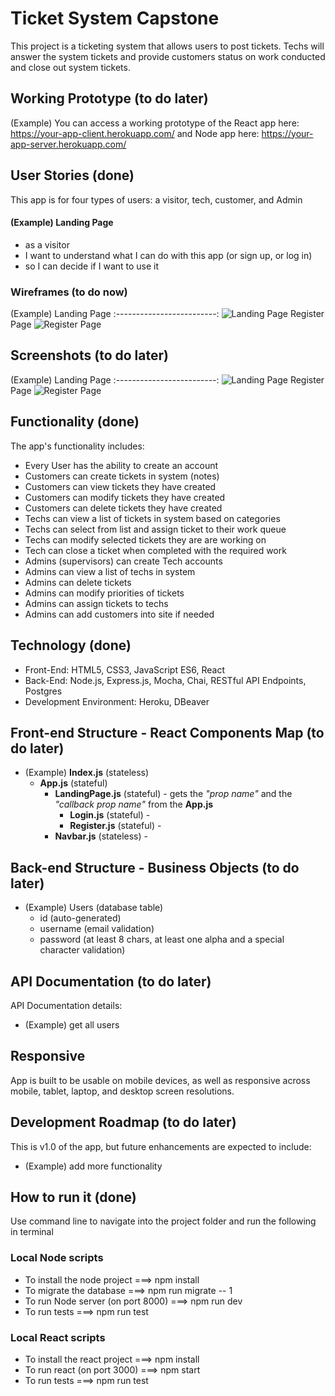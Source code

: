 # Ticket System Capstone
This project is a ticketing system that allows users to post tickets.  Techs will answer the system tickets and provide customers status on work conducted and close out system tickets.  

## Working Prototype (to do later)
(Example) You can access a working prototype of the React app here: https://your-app-client.herokuapp.com/ and Node app here: https://your-app-server.herokuapp.com/


## User Stories (done)
This app is for four types of users: a visitor, tech, customer, and Admin

#### (Example) Landing Page
* as a visitor
* I want to understand what I can do with this app (or sign up, or log in)
* so I can decide if I want to use it



### Wireframes (to do now)
(Example) Landing Page
:-------------------------:
![Landing Page](/github-images/wireframes/landing-page-wireframe.png)
Register Page
![Register Page](/github-images/wireframes/register-page-wireframe.png)

## Screenshots (to do later)
(Example) Landing Page
:-------------------------:
![Landing Page](/github-images/screenshots/landing-page-screenshot.png)
Register Page
![Register Page](/github-images/screenshots/register-page-screenshot.png)

## Functionality (done)
The app's functionality includes:
* Every User has the ability to create an account
* Customers can create tickets in system (notes)
* Customers can view tickets they have created
* Customers can modify tickets they have created
* Customers can delete tickets they have created
* Techs can view a list of tickets in system based on categories
* Techs can select from list and assign ticket to their work queue 
* Techs can modify selected tickets they are are working on 
* Tech can close a ticket when completed with the required work
* Admins (supervisors) can create Tech accounts 
* Admins can view a list of techs in system
* Admins can delete tickets 
* Admins can modify priorities of tickets
* Admins can assign tickets to techs
* Admins can add customers into site if needed


## Technology (done)
* Front-End: HTML5, CSS3, JavaScript ES6, React
* Back-End: Node.js, Express.js, Mocha, Chai, RESTful API Endpoints, Postgres
* Development Environment: Heroku, DBeaver


## Front-end Structure - React Components Map (to do later)
* (Example) __Index.js__ (stateless)
    * __App.js__ (stateful)
        * __LandingPage.js__ (stateful) - gets the _"prop name"_ and the _"callback prop name"_ from the __App.js__
            * __Login.js__ (stateful) -
            * __Register.js__ (stateful) -
        * __Navbar.js__ (stateless) -

## Back-end Structure - Business Objects (to do later)
* (Example) Users (database table)
    * id (auto-generated)
    * username (email validation)
    * password (at least 8 chars, at least one alpha and a special character validation)


## API Documentation (to do later)
API Documentation details:
* (Example) get all users

## Responsive
App is built to be usable on mobile devices, as well as responsive across mobile, tablet, laptop, and desktop screen resolutions.

## Development Roadmap (to do later)
This is v1.0 of the app, but future enhancements are expected to include:
* (Example) add more functionality

## How to run it (done)
Use command line to navigate into the project folder and run the following in terminal

### Local Node scripts
* To install the node project ===> npm install
* To migrate the database ===> npm run migrate -- 1
* To run Node server (on port 8000) ===> npm run dev
* To run tests ===> npm run test

### Local React scripts
* To install the react project ===> npm install
* To run react (on port 3000) ===> npm start
* To run tests ===> npm run test